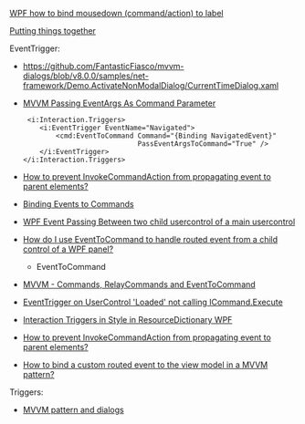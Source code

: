 [WPF how to bind mousedown (command/action) to label](https://stackoverflow.com/questions/47199489/wpf-how-to-bind-mousedown-command-action-to-label)

[Putting things together](https://learn.microsoft.com/en-us/windows/communitytoolkit/mvvm/puttingthingstogether?source=recommendations)

EventTrigger:

- https://github.com/FantasticFiasco/mvvm-dialogs/blob/v8.0.0/samples/net-framework/Demo.ActivateNonModalDialog/CurrentTimeDialog.xaml

- [MVVM Passing EventArgs As Command Parameter](https://stackoverflow.com/questions/6205472/mvvm-passing-eventargs-as-command-parameter)

  ```
   <i:Interaction.Triggers>
      <i:EventTrigger EventName="Navigated">
          <cmd:EventToCommand Command="{Binding NavigatedEvent}"
                              PassEventArgsToCommand="True" />
      </i:EventTrigger>
  </i:Interaction.Triggers>
  ```

- [How to prevent InvokeCommandAction from propagating event to parent elements?](https://stackoverflow.com/questions/7647625/how-to-prevent-invokecommandaction-from-propagating-event-to-parent-elements)

- [Binding Events to Commands](https://prismlibrary.com/docs/wpf/interactivity/event-to-command.html)

- [WPF Event Passing Between two child usercontrol of a main usercontrol](https://stackoverflow.com/questions/6302321/wpf-event-passing-between-two-child-usercontrol-of-a-main-usercontrol)

- [How do I use EventToCommand to handle routed event from a child control of a WPF panel?](https://stackoverflow.com/questions/19686304/how-do-i-use-eventtocommand-to-handle-routed-event-from-a-child-control-of-a-wpf)

  - EventToCommand

- [MVVM - Commands, RelayCommands and EventToCommand](https://learn.microsoft.com/en-us/archive/msdn-magazine/2013/may/mvvm-commands-relaycommands-and-eventtocommand)

- [EventTrigger on UserControl 'Loaded' not calling ICommand.Execute](https://stackoverflow.com/questions/66444407/eventtrigger-on-usercontrol-loaded-not-calling-icommand-execute)

- [Interaction Triggers in Style in ResourceDictionary WPF](https://stackoverflow.com/questions/22321966/interaction-triggers-in-style-in-resourcedictionary-wpf)

- [How to prevent InvokeCommandAction from propagating event to parent elements?](https://stackoverflow.com/questions/7647625/how-to-prevent-invokecommandaction-from-propagating-event-to-parent-elements)

- [How to bind a custom routed event to the view model in a MVVM pattern?](https://learn.microsoft.com/en-us/answers/questions/797148/how-to-bind-a-custom-routed-event-to-the-view-mode.html)

Triggers:

- [MVVM pattern and dialogs](https://www.plainionist.net/Mvvm-Dialogs/)
